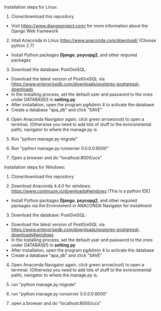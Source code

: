 
Installation steps for Linux:

1. Clone/download this repository
* Visit https://www.djangoproject.com/ for more information about the Django Web framework

2. Intall Anaconda in Linux https://www.anaconda.com/download/ (Choose python 2.7)
* Install Python packages **Django**, **psycopg2**, and other required packages 
  
3. Download the database: PostGreSQL:
* Download the latest version of PostGreSQL via https://www.enterprisedb.com/downloads/postgres-postgresql-downloads
* In the installing process, set the default user and password to the ones under DATABASES in **setting.py**
* After installation, open the program pgAdmin 4 to activate the database
* Create a database “apa_db” and click "SAVE"

4. Open Anaconda Navigator again, click green arrow(root) to open a terminal. (Otherwise you need to add lots of stuff to the evnironmental path), navigator to where the manage.py is.

5. Run "python manage.py migrate"

6. Run "python manage.py runserver 0.0.0.0:8000"

7. Open a browser and do "localhost:8000/ucs"


Installation steps for Windows:

1. Clone/download this repository

2. Download Anaconda 4.4.0 for windows: https://www.continuum.io/downloads#windows (This is a python IDE)
* Install Python packages **Django**, **psycopg2**, and other required packages via the Environment in ANACONDA Navigator for installment 
  
3. Download the database: PostGreSQL:
* Download the latest version of PostGreSQL via https://www.enterprisedb.com/downloads/postgres-postgresql-downloads#windows
* In the installing process, set the default user and password to the ones under DATABASES in **setting.py**
* After installation, open the program pgAdmin 4 to activate the database
* Create a database “apa_db” and click "SAVE"

4. Open Anaconda Navigator again, click green arrow(root) to open a terminal. (Otherwise you need to add lots of stuff to the evnironmental path), navigator to where the manage.py is.

5. run "python manage.py migrate"

6. run "python manage.py runserver 0.0.0.0:8000"

7. open a browser and do "localhost:8000/ucs"
